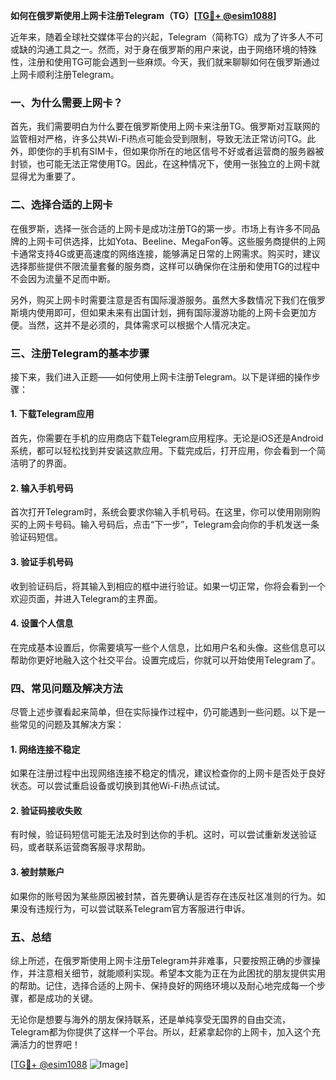 **如何在俄罗斯使用上网卡注册Telegram（TG）[[TG💪+ @esim1088](https://t.me/s/esim1088)]**

近年来，随着全球社交媒体平台的兴起，Telegram（简称TG）成为了许多人不可或缺的沟通工具之一。然而，对于身在俄罗斯的用户来说，由于网络环境的特殊性，注册和使用TG可能会遇到一些麻烦。今天，我们就来聊聊如何在俄罗斯通过上网卡顺利注册Telegram。

### 一、为什么需要上网卡？

首先，我们需要明白为什么要在俄罗斯使用上网卡来注册TG。俄罗斯对互联网的监管相对严格，许多公共Wi-Fi热点可能会受到限制，导致无法正常访问TG。此外，即使你的手机有SIM卡，但如果你所在的地区信号不好或者运营商的服务器被封锁，也可能无法正常使用TG。因此，在这种情况下，使用一张独立的上网卡就显得尤为重要了。

### 二、选择合适的上网卡

在俄罗斯，选择一张合适的上网卡是成功注册TG的第一步。市场上有许多不同品牌的上网卡可供选择，比如Yota、Beeline、MegaFon等。这些服务商提供的上网卡通常支持4G或更高速度的网络连接，能够满足日常的上网需求。购买时，建议选择那些提供不限流量套餐的服务商，这样可以确保你在注册和使用TG的过程中不会因为流量不足而中断。

另外，购买上网卡时需要注意是否有国际漫游服务。虽然大多数情况下我们在俄罗斯境内使用即可，但如果未来有出国计划，拥有国际漫游功能的上网卡会更加方便。当然，这并不是必须的，具体需求可以根据个人情况决定。

### 三、注册Telegram的基本步骤

接下来，我们进入正题——如何使用上网卡注册Telegram。以下是详细的操作步骤：

#### 1. 下载Telegram应用

首先，你需要在手机的应用商店下载Telegram应用程序。无论是iOS还是Android系统，都可以轻松找到并安装这款应用。下载完成后，打开应用，你会看到一个简洁明了的界面。

#### 2. 输入手机号码

首次打开Telegram时，系统会要求你输入手机号码。在这里，你可以使用刚刚购买的上网卡号码。输入号码后，点击“下一步”，Telegram会向你的手机发送一条验证码短信。

#### 3. 验证手机号码

收到验证码后，将其输入到相应的框中进行验证。如果一切正常，你将会看到一个欢迎页面，并进入Telegram的主界面。

#### 4. 设置个人信息

在完成基本设置后，你需要填写一些个人信息，比如用户名和头像。这些信息可以帮助你更好地融入这个社交平台。设置完成后，你就可以开始使用Telegram了。

### 四、常见问题及解决方法

尽管上述步骤看起来简单，但在实际操作过程中，仍可能遇到一些问题。以下是一些常见的问题及其解决方案：

#### 1. 网络连接不稳定

如果在注册过程中出现网络连接不稳定的情况，建议检查你的上网卡是否处于良好状态。可以尝试重启设备或切换到其他Wi-Fi热点试试。

#### 2. 验证码接收失败

有时候，验证码短信可能无法及时到达你的手机。这时，可以尝试重新发送验证码，或者联系运营商客服寻求帮助。

#### 3. 被封禁账户

如果你的账号因为某些原因被封禁，首先要确认是否存在违反社区准则的行为。如果没有违规行为，可以尝试联系Telegram官方客服进行申诉。

### 五、总结

综上所述，在俄罗斯使用上网卡注册Telegram并非难事，只要按照正确的步骤操作，并注意相关细节，就能顺利实现。希望本文能为正在为此困扰的朋友提供实用的帮助。记住，选择合适的上网卡、保持良好的网络环境以及耐心地完成每一个步骤，都是成功的关键。

无论你是想要与海外的朋友保持联系，还是单纯享受无国界的自由交流，Telegram都为你提供了这样一个平台。所以，赶紧拿起你的上网卡，加入这个充满活力的世界吧！

[[TG💪+ @esim1088](https://t.me/s/esim1088) ![Image](https://i.postimg.cc/4NQfJmqS/Snipaste-2025-05-13-00-14-12.png)]